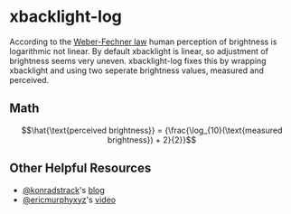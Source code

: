 # xbacklight-log
According to the [Weber-Fechner law](https://en.wikipedia.org/wiki/Weber%E2%80%93Fechner_law) human perception of brightness is logarithmic not linear. By default xbacklight is linear, so adjustment of brightness seems very uneven. xbacklight-log fixes this by wrapping xbacklight and using two seperate brightness values, measured and perceived.

## Math

$$\hat{\text{perceived brightness}} = {\frac{\log_{10}(\text{measured brightness}) + 2}{2}}$$

## Other Helpful Resources
- [@konradstrack](https://github.com/konradstrack)'s [blog](https://konradstrack.ninja/blog/changing-screen-brightness-in-accordance-with-human-perception/)
- [@ericmurphyxyz](https://github.com/ericmurphyxyz)'s [video](https://youtu.be/pGOaSS8nEQA?si=UsH7o5s1bvsRl6RI)

